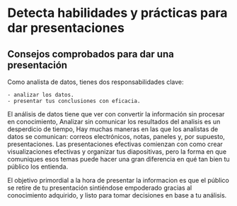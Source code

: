 # Detecta habilidades y prácticas para dar presentaciones

## Consejos comprobados para dar una presentación

Como analista de datos, tienes dos responsabilidades clave:

    - analizar los datos.
    - presentar tus conclusiones con eficacia.

El análisis de datos tiene que ver con convertir la información sin procesar en conocimiento, Analizar sin comunicar
los resultados del analisis es un desperdicio de tiempo, Hay muchas maneras en las que los analistas de datos se
comunican: correos electrónicos, notas, paneles y, por supuesto, presentaciones. Las presentaciones efectivas comienzan
con como crear visualizaciones efectivas y organizar tus diapositivas, pero la forma en que comuniques esos temas puede
hacer una gran diferencia en qué tan bien tu público los entienda.

El objetivo primordial a la hora de presentar la informacion es que el público se retire de tu presentación sintiéndose
empoderado gracias al conocimiento adquirido, y listo para tomar decisiones en base a tu análisis.

